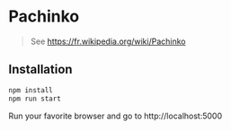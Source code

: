 # Pachinko

> See https://fr.wikipedia.org/wiki/Pachinko

## Installation

```js
npm install
npm run start
```
Run your favorite browser and go to http://localhost:5000